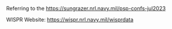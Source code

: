 Referring to the https://sungrazer.nrl.navy.mil/psp-confs-jul2023

WISPR Website: https://wispr.nrl.navy.mil/wisprdata
